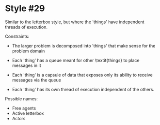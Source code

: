 Style #29
==============================

Similar to the letterbox style, but where the 'things' have
independent threads of execution.

Constraints:

- The larger problem is decomposed into 'things' that make sense for
  the problem domain 

- Each 'thing' has a queue meant for other \textit{things} to place
messages in it

- Each 'thing' is a capsule of data that exposes only its
ability to receive messages via the queue

- Each 'thing' has its own thread of execution independent of the
others.

Possible names:

- Free agents
- Active letterbox
- Actors
